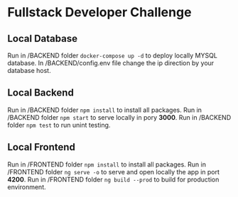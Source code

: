 # Fullstack Developer Challenge

## Local Database
Run in /BACKEND folder `docker-compose up -d` to deploy locally MYSQL database.
In /BACKEND/config.env file change the ip direction by your database host.

## Local Backend
Run in /BACKEND folder `npm install` to install all packages.
Run in /BACKEND folder `npm start` to serve locally in pory **3000**.
Run in /BACKEND folder `npm test` to run unint testing.

## Local Frontend
Run in /FRONTEND folder `npm install` to install all packages.
Run in /FRONTEND folder `ng serve -o` to serve and open locally the app in port **4200**.
Run in /FRONTEND folder `ng build --prod` to build for production environment.

